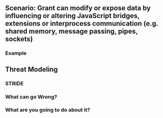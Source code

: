 ## Scenario: Grant can modify or expose data by influencing or altering JavaScript bridges, extensions or interprocess communication (e.g. shared memory, message passing, pipes, sockets)

### Example

## Threat Modeling

### STRIDE

### What can go Wrong?

### What are you going to do about it?